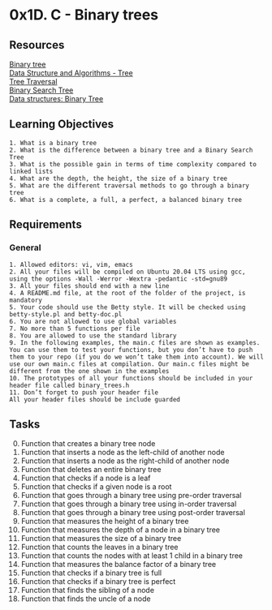 # 0x1D. C - Binary trees

## Resources
[Binary tree](https://en.wikipedia.org/wiki/Binary_tree)  
[Data Structure and Algorithms - Tree](https://www.tutorialspoint.com/data_structures_algorithms/tree_data_structure.htm)  
[Tree Traversal](https://www.programiz.com/dsa/tree-traversal)  
[Binary Search Tree ](https://en.wikipedia.org/wiki/Binary_search_tree)  
[Data structures: Binary Tree](https://www.youtube.com/watch?v=H5JubkIy_p8)  

## Learning Objectives

    1. What is a binary tree
    2. What is the difference between a binary tree and a Binary Search Tree
    3. What is the possible gain in terms of time complexity compared to linked lists
    4. What are the depth, the height, the size of a binary tree
    5. What are the different traversal methods to go through a binary tree
    6. What is a complete, a full, a perfect, a balanced binary tree

## Requirements
### General

    1. Allowed editors: vi, vim, emacs
    2. All your files will be compiled on Ubuntu 20.04 LTS using gcc, using the options -Wall -Werror -Wextra -pedantic -std=gnu89
    3. All your files should end with a new line
    4. A README.md file, at the root of the folder of the project, is mandatory
    5. Your code should use the Betty style. It will be checked using betty-style.pl and betty-doc.pl
    6. You are not allowed to use global variables
    7. No more than 5 functions per file
    8. You are allowed to use the standard library
    9. In the following examples, the main.c files are shown as examples. You can use them to test your functions, but you don’t have to push them to your repo (if you do we won’t take them into account). We will use our own main.c files at compilation. Our main.c files might be different from the one shown in the examples
    10. The prototypes of all your functions should be included in your header file called binary_trees.h
    11. Don’t forget to push your header file
    All your header files should be include guarded

## Tasks
0. Function that creates a binary tree node
1. Function that inserts a node as the left-child of another node
2. Function that inserts a node as the right-child of another node
3. Function that deletes an entire binary tree
4. Function that checks if a node is a leaf
5. Function that checks if a given node is a root
6. Function that goes through a binary tree using pre-order traversal
7. Function that goes through a binary tree using in-order traversal
8. Function that goes through a binary tree using post-order traversal
9. Function that measures the height of a binary tree
10. Function that measures the depth of a node in a binary tree
11. Function that measures the size of a binary tree
12. Function that counts the leaves in a binary tree
13. Function that counts the nodes with at least 1 child in a binary tree
14. Function that measures the balance factor of a binary tree
15. Function that checks if a binary tree is full
16. Function that checks if a binary tree is perfect
17. Function that finds the sibling of a node
18. Function that finds the uncle of a node



